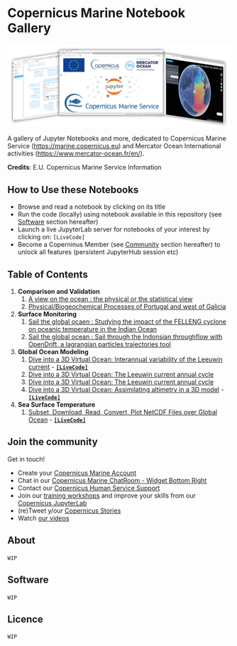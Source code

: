 # Copernicus Marine Notebook Gallery
![CopernicusMarine screenshot](copernicus-marine-jupyter-overview.png "CopernicusMarine screenshot")

A gallery of Jupyter Notebooks and more, dedicated to Copernicus Marine Service (https://marine.copernicus.eu) and Mercator Ocean International activities (https://www.mercator-ocean.fr/en/).

**Credits**: E.U. Copernicus Marine Service Information

## How to Use these Notebooks
- Browse and read a notebook by clicking on its title
- Run the code (locally) using notebook available in this repository (see [Software](#software) section hereafter)
- Launch a live JupyterLab server for notebooks of your interest by clicking on: `[LiveCode]`
- Become a Coperninus Member (see [Community](#join-the-community) section hereafter) to unlock all features (persistent JupyterHub session etc)

## Table of Contents
1. **Comparison and Validation**
   1. [A view on the ocean : the physical or the statistical view](./01_11_CMEMS_handson_CLASS4.ipynb)
   2. [Physical/Biogeochemical Processes of Portugal and west of Galicia](./01_12_CMEMS_handson_UPWELLING.ipynb)
1. **Surface Monitoring**
   1. [Sail the global ocaen : Studying the impact of the FELLENG cyclone on oceanic temperature in the Indian Ocean](./01_21_CMEMS_handson_CYCLONES.ipynb)
   2. [Sail the global ocean : Sail through the Indonsian throughflow with OpenDrift, a lagrangian particles trajectories tool](./01_22_CMEMS_handson_OPENDRIFT.ipynb)
1. **Global Ocean Modeling**
   1. [Dive into a 3D Virtual Ocean: Interannual variability of the Leeuwin current](./01_31_CMEMS_handson_DIVEp1.ipynb) - [**`[LiveCode]`**](https://tiny.cc/copernicus-nbg-01_31)
   2. [Dive into a 3D Virtual Ocean: The Leeuwin current annual cycle](./01_32_CMEMS_handson_DIVEp2.ipynb)
   3. [Dive into a 3D Virtual Ocean: The Leeuwin current annual cycle](./01_33_CMEMS_handson_DIVEp3.ipynb)
   4. [Dive into a 3D Virtual Ocean: Assimilating altimetry in a 3D model](./01_34_CMEMS_handson_DIVEp4.ipynb) - [**`[LiveCode]`**](https://tiny.cc/20210528)
1. **Sea Surface Temperature**
   1. [Subset, Download, Read, Convert, Plot NetCDF Files over Global Ocean](./10-01-Subset-Download-Read-Convert-Plot-NetCDF-files-over-Global-Ocean.ipynb) - [**`[LiveCode]`**](https://tiny.cc/20200527)
 
## Join the community

Get in touch!
- Create your [Copernicus Marine Account](https://resources.marine.copernicus.eu/?option=com_sla)
- Chat in our [Copernicus Marine ChatRoom - Widget Bottom Right](https://marine.copernicus.eu)
- Contact our [Copernicus Human Service Support](https://marine.copernicus.eu/contact)
- Join our [training workshops](https://marine.copernicus.eu/events) and improve your skills from our [Copernicus JupyterLab](https://jupyterhub-cmems.mercator-ocean.fr/)
- (re)Tweet y/our [Copernicus Stories](https://twitter.com/cmems_eu)
- Watch [our videos](https://www.youtube.com/channel/UC71ceOVy7WtVC7F04BKoEew)

## About
`WIP`
## Software
`WIP`
## Licence
`WIP`
